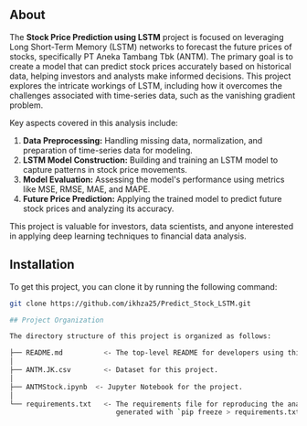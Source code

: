 
## About

The **Stock Price Prediction using LSTM** project is focused on leveraging Long Short-Term Memory (LSTM) networks to forecast the future prices of stocks, specifically PT Aneka Tambang Tbk (ANTM). The primary goal is to create a model that can predict stock prices accurately based on historical data, helping investors and analysts make informed decisions. This project explores the intricate workings of LSTM, including how it overcomes the challenges associated with time-series data, such as the vanishing gradient problem.

Key aspects covered in this analysis include:

1. **Data Preprocessing:** Handling missing data, normalization, and preparation of time-series data for modeling.
2. **LSTM Model Construction:** Building and training an LSTM model to capture patterns in stock price movements.
3. **Model Evaluation:** Assessing the model's performance using metrics like MSE, RMSE, MAE, and MAPE.
4. **Future Price Prediction:** Applying the trained model to predict future stock prices and analyzing its accuracy.

This project is valuable for investors, data scientists, and anyone interested in applying deep learning techniques to financial data analysis.

## Installation

To get this project, you can clone it by running the following command:

```bash
git clone https://github.com/ikhza25/Predict_Stock_LSTM.git

## Project Organization

The directory structure of this project is organized as follows:

├── README.md          <- The top-level README for developers using this project.
│
├── ANTM.JK.csv        <- Dataset for this project.
│
├── ANTMStock.ipynb  <- Jupyter Notebook for the project.
│
└── requirements.txt   <- The requirements file for reproducing the analysis environment, e.g.,
                          generated with `pip freeze > requirements.txt`.
